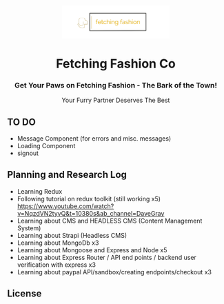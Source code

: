 <p align=center>
    <img src='./frontend/public/images/fetching-fashion-logo.png' alt='logo' width="250px">
    <h1 align=center>Fetching Fashion Co</h1>
    <h3 align=center>Get Your Paws on Fetching Fashion - The Bark of the Town!</h3>
    <p align=center>Your Furry Partner Deserves The Best</p>
</p>

## TO DO
- Message Component (for errors and misc. messages)
- Loading Component 
- signout


## Planning and Research Log

- Learning Redux
- Following tutorial on redux toolkit (still working x5) https://www.youtube.com/watch?v=NqzdVN2tyvQ&t=10380s&ab_channel=DaveGray
- Learning about CMS and HEADLESS CMS (Content Management System)
- Learning about Strapi (Headless CMS)
- Learning about MongoDb x3
- Learning about Mongoose and Express and Node x5
- Learning about Express Router / API end points / backend user verification with express x3
- Learning about paypal API/sandbox/creating endpoints/checkout  x3

## License
